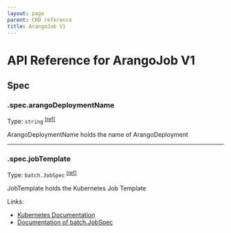 ```yaml
---
layout: page
parent: CRD reference
title: ArangoJob V1
---
```


# API Reference for ArangoJob V1

## Spec

### .spec.arangoDeploymentName

Type: `string` <sup>[\[ref\]](https://github.com/arangodb/kube-arangodb/blob/1.2.41/pkg/apis/apps/v1/job_spec.go#L27)</sup>

ArangoDeploymentName holds the name of ArangoDeployment

***

### .spec.jobTemplate

Type: `batch.JobSpec` <sup>[\[ref\]](https://github.com/arangodb/kube-arangodb/blob/1.2.41/pkg/apis/apps/v1/job_spec.go#L33)</sup>

JobTemplate holds the Kubernetes Job Template

Links:
* [Kubernetes Documentation](https://kubernetes.io/docs/concepts/workloads/controllers/job/)
* [Documentation of batch.JobSpec](https://kubernetes.io/docs/reference/generated/kubernetes-api/v1.29/#jobspec-v1-batch)

